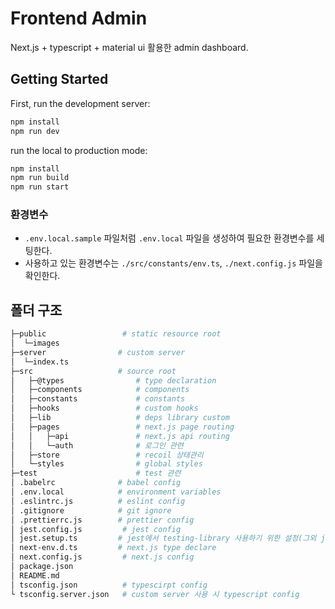 # Frontend Admin

Next.js + typescript + material ui 활용한 admin dashboard.

## Getting Started

First, run the development server:

```bash
npm install
npm run dev
```

run the local to production mode:

```bash
npm install
npm run build
npm run start
```

### 환경변수

- `.env.local.sample` 파일처럼 `.env.local` 파일을 생성하여 필요한 환경변수를 세팅한다.
- 사용하고 있는 환경변수는 `./src/constants/env.ts`, `./next.config.js` 파일을 확인한다.

## 폴더 구조

```bash
├─public                 # static resource root
│  └─images
├─server                # custom server
│  └─index.ts
├─src                   # source root
│   ├─@types                # type declaration
│   ├─components            # components
│   ├─constants             # constants
│   ├─hooks                 # custom hooks
│   ├─lib                   # deps library custom
│   ├─pages                 # next.js page routing
│   │   ├─api               # next.js api routing
│   │   └─auth              # 로그인 관련
│   ├─store                 # recoil 상태관리
│   └─styles                # global styles
├─test                      # test 관련
│ .babelrc              # babel config
│ .env.local            # environment variables
│ .eslintrc.js          # eslint config
│ .gitignore            # git ignore
│ .prettierrc.js        # prettier config
│ jest.config.js         # jest config
│ jest.setup.ts         # jest에서 testing-library 사용하기 위한 설정(그외 jest에 필요한 외부 라이브러리 설정)
│ next-env.d.ts         # next.js type declare
│ next.config.js         # next.js config
│ package.json
│ README.md
│ tsconfig.json          # typescirpt config
└ tsconfig.server.json   # custom server 사용 시 typescript config

```
